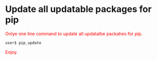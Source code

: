 # Update all updatable packages for pip  
<font color="#FF0000">Onlye one line command to update all updatalbe packahes for pip.</font>  

```Shell
user$ pip_update
```  
<font color="#FF0000">Enjoy.</font>

